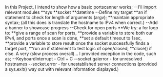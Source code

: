 In this Project, I intend to show how a basic portscanner works;
--I'll import relevant modules
 **sys
 **socket
 **datetime
--Define my target
 **an if statement to check for length of arguments (argv);
 **maintain appropriate syntax;
 (all this does is translate the hostname to IPv4 when correct.)
--Add a banner to showcase progress
--Check for open ports
 **We try: a for loop to:
 **give a range of scan for ports,
 **provide a variable to store both our IPv4, and ports once a scan is done,
 **set a default timeout to 1sec,
 **provide a variable to store result once the socket successfully finds a target port,
 **run an if statement to test logic of open/closed,
 **close() if else.
A very (slow process overall)...
I provided exception in the code, such as;
--KeyboardInterrupt - Ctrl + C
--socket.gaierror - for unresolved hostnames
--socket.error - for unestablished server connections
(provided a sys.exit() way out with relevant information displayed.)
